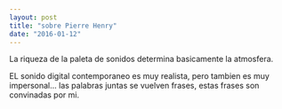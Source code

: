 ```yaml
---
layout: post
title: "sobre Pierre Henry"
date: "2016-01-12"
---
```


La riqueza de la paleta de sonidos determina basicamente la atmosfera.

EL sonido digital contemporaneo es muy realista, pero tambien es muy impersonal...
las palabras juntas se vuelven frases, estas frases son convinadas por mi.

